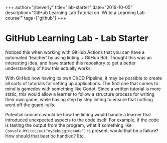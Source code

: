 +++
author="jrbeverly"
title="lab-starter"
date="2019-10-05"
description="GitHub Learning Lab Tutorial on 'Write a Learning Lab course'"
tags=["github"]
+++
# GitHub Learning Lab - Lab Starter

Noticed this when working with GitHub Actions that you can have a automated 'teacher' by using linting + GitHub Bot. Thought this was an interesting idea, and have started this repository to get a better understanding of how this actually works.

With GitHub now having its own CI/CD Pipeline, it may be possible to create all sorts of tutorials for setting up applications. The first one that comes to mind is gamedev with something like Godot. Since a written tutorial is more static, this would allow a learner to follow a structure process for writing their own game, while having step by step linting to ensure that nothing went off the guard-rails.

Potential concern would be how the linting would handle a learner that introduced unexpected aspects to the code itself. For example, if the code is testing the output from the program, what if something like `Console.WriteLine("mydebuggingcode")` is present, would that be a failure? How should that best be handled? Etc.
